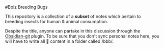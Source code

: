 #Boiz Breeding Bugs

This repository is a collection of a **subset** of notes which pertain to breeding insects for human & animal consumption. 

Despite the title, anyone can partake in this discussion through the [Obsidian-git](https://github.com/denolehov/obsidian-git) plugin. To be sure that you don't sync personal notes here, you will have to write all :bug: content in a folder called /bbb/.
